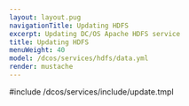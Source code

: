 ```yaml
---
layout: layout.pug
navigationTitle: Updating HDFS
excerpt: Updating DC/OS Apache HDFS service
title: Updating HDFS
menuWeight: 40
model: /dcos/services/hdfs/data.yml
render: mustache
---
```


#include /dcos/services/include/update.tmpl
